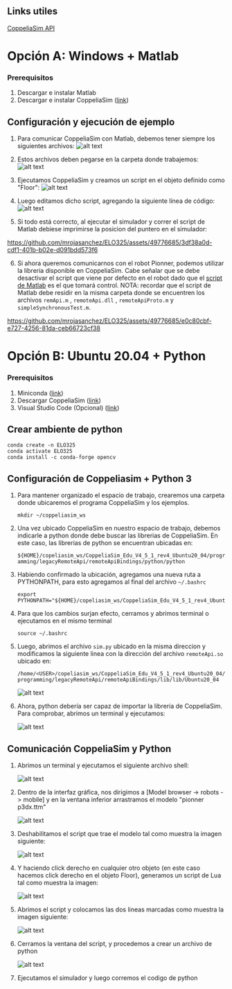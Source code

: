 
<!-- Referencia python -->
<!-- https://blog.sravjti.in/2021/06/26/using-python-api-in-coppeliasim.html -->

## Links utiles
[CoppeliaSim API](https://www.coppeliarobotics.com/helpFiles/en/apiFunctions.htm)

# Opción A: Windows + Matlab
### Prerequisitos
1. Descargar e instalar Matlab
2. Descargar e instalar CoppeliaSim ([link](https://www.coppeliarobotics.com/downloads))

## Configuración y ejecución de ejemplo
1. Para comunicar CoppeliaSim con Matlab, debemos tener siempre los siguientes archivos:
 ![alt text](img/copiar.png)

2. Estos archivos deben pegarse en la carpeta donde trabajemos:
 ![alt text](img/pegar.png)

3. Ejecutamos CoppeliaSim y creamos un script en el objeto definido como "Floor":
 ![alt text](img/lua_script_win.png)

4. Luego editamos dicho script, agregando la siguiente línea de código:
 ![alt text](img/setRemoteApi.png)

5. Si todo está correcto, al ejecutar el simulador y correr el script de Matlab debiese imprimirse la posicion del puntero en el simulador:

https://github.com/mrojasanchez/ELO325/assets/49776685/3df38a0d-cdf1-401b-b02e-d091bdd573f6

6. Si ahora queremos comunicarnos con el robot Pionner, podemos utilizar la libreria disponible en CoppeliaSim. Cabe señalar que se debe desactivar el script que viene por defecto en el robot dado que el [script de Matlab](https://github.com/mrojasanchez/ELO325/blob/master/ayudantia_01/matlab/pioneerExample.m) es el que tomará control. NOTA: recordar que el script de Matlab debe residir en la misma carpeta donde se encuentren los archivos `remApi.m` , `remoteApi.dll` , `remoteApiProto.m` y `simpleSynchronousTest.m`.

https://github.com/mrojasanchez/ELO325/assets/49776685/e0c80cbf-e727-4256-81da-ceb66723cf38

# Opción B: Ubuntu 20.04 + Python
### Prerequisitos
1. Miniconda ([link](https://docs.conda.io/en/latest/miniconda.html))
2. Descargar CoppeliaSim ([link](https://www.coppeliarobotics.com/downloads))
3. Visual Studio Code (Opcional) ([link](https://code.visualstudio.com/download))

## Crear ambiente de python
```
conda create -n ELO325
conda activate ELO325
conda install -c conda-forge opencv
```
## Configuración de Coppeliasim + Python 3
1. Para mantener organizado el espacio de trabajo, crearemos una carpeta donde ubicaremos el programa CoppeliaSim y los ejemplos.
 	```
    mkdir ~/coppeliasim_ws
    ``` 
2. Una vez ubicado CoppeliaSim en nuestro espacio de trabajo, debemos indicarle a python donde debe buscar las librerias de CoppeliaSim. En este caso, las librerias de python se encuentran ubicadas en: 

    `${HOME}/copeliasim_ws/CoppeliaSim_Edu_V4_5_1_rev4_Ubuntu20_04/programming/legacyRemoteApi/remoteApiBindings/python/python`

3. Habiendo confirmado la ubicación, agregamos una nueva ruta a PYTHONPATH, para esto agregamos al final del archivo `~/.bashrc`
    ```
    export PYTHONPATH="${HOME}/copeliasim_ws/CoppeliaSim_Edu_V4_5_1_rev4_Ubuntu20_04/programming/legacyRemoteApi/remoteApiBindings/python/python"
    ```
4. Para que los cambios surjan efecto, cerramos y abrimos terminal o ejecutamos en el mismo terminal 

    ```
    source ~/.bashrc
    ```

5. Luego, abrimos el archivo `sim.py` ubicado en la misma direccion y modificamos la siguiente linea con la dirección del archivo `remoteApi.so` ubicado en:

    `/home/<USER>/copeliasim_ws/CoppeliaSim_Edu_V4_5_1_rev4_Ubuntu20_04/programming/legacyRemoteApi/remoteApiBindings/lib/lib/Ubuntu20_04`

    ![alt text](img/drawing0.svg)

6. Ahora, python debería ser capaz de importar la libreria de CoppeliaSim. Para comprobar, abrimos un terminal y ejecutamos:
    
    ![alt text](img/testing.png)

## Comunicación CoppeliaSim y Python

1. Abrimos un terminal y ejecutamos el siguiente archivo shell:

    ![alt text](img/bash_coppelia.png)

2. Dentro de la interfaz gráfica, nos dirigimos a [Model browser -> robots -> mobile] y en la ventana inferior arrastramos el modelo "pionner p3dx.ttm"

    ![alt text](img/pioneer.png)

3. Deshabilitamos el script que trae el modelo tal como muestra la imagen siguiente:

    ![alt text](img/disable_script.png)

4. Y haciendo click derecho en cualquier otro objeto (en este caso hacemos click derecho en el objeto Floor), generamos un script de Lua tal como muestra la imagen:

    ![alt text](img/lua_script_0.png)

5. Abrimos el script y colocamos las dos lineas marcadas como muestra la imagen siguiente:

    ![alt text](img/lua_script_1.png)

6. Cerramos la ventana del script, y procedemos a crear un archivo de python

    ![alt text](img/ejemplo_python.png)

7. Ejecutamos el simulador y luego corremos el codigo de python

    


    
